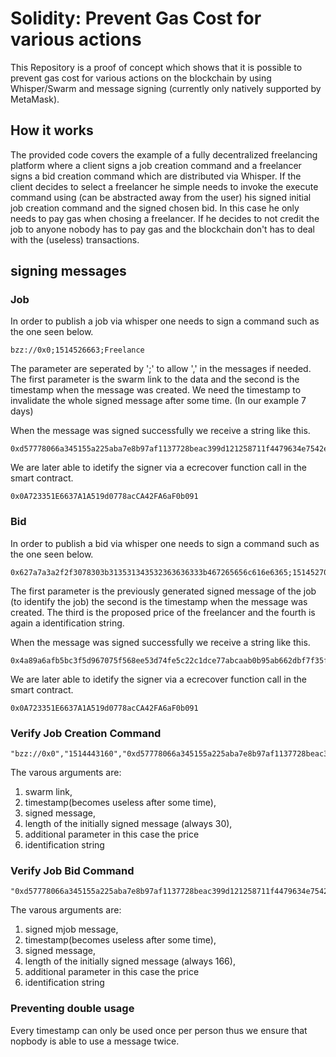# Solidity: Prevent Gas Cost for various actions

This Repository is a proof of concept which shows that it is possible to prevent gas cost for various actions on the blockchain by using Whisper/Swarm and message signing (currently only natively supported by MetaMask).

## How it works

The provided code covers the example of a fully decentralized freelancing platform where a client signs a job creation command and a freelancer signs a bid creation command which are distributed via Whisper. If the client decides to select a freelancer he simple needs to invoke the execute command using (can be abstracted away from the user) his signed initial job creation command and the signed chosen bid. In this case he only needs to pay gas when chosing a freelancer. If he decides to not credit the job to anyone nobody has to pay gas and the blockchain don't has to deal with the (useless) transactions.

## signing messages

### Job

In order to publish a job via whisper one needs to sign a command such as the one seen below.
```
bzz://0x0;1514526663;Freelance
```
The parameter are seperated by ';' to allow ',' in the messages if needed.
The first parameter is the swarm link to the data and the second is the timestamp when the message was created. We need the timestamp to invalidate the whole signed message after some time. (In our example 7 days)

When the message was signed successfully we receive a string like this.
```
0xd57778066a345155a225aba7e8b97af1137728beac399d121258711f4479634e7542e165209c858d83cd6755c718a9f948513cae9e13a53706491280c386847a1c
```

We are later able to idetify the signer via a ecrecover function call in the smart contract.
```
0x0A723351E6637A1A519d0778acCA42FA6aF0b091
```

### Bid

In order to publish a bid via whisper one needs to sign a command such as the one seen below.
```
0x627a7a3a2f2f3078303b313531343532363636333b467265656c616e6365;1514527023;100000000000000000;Bid
```
The first parameter is the previously generated signed message of the job (to identify the job) the second is the timestamp when the message was created. The third is the proposed price of the freelancer and the fourth is again a identification string.

When the message was signed successfully we receive a string like this.
```
0x4a89a6afb5bc3f5d967075f568ee53d74fe5c22c1dce77abcaab0b95ab662dbf7f35ff8042323eb45e612d44d0d5a28625a315254e89bb9f36cf83ca929e69dc1b
```

We are later able to idetify the signer via a ecrecover function call in the smart contract.
```
0x0A723351E6637A1A519d0778acCA42FA6aF0b091
```

### Verify Job Creation Command

```
"bzz://0x0","1514443160","0xd57778066a345155a225aba7e8b97af1137728beac399d121258711f4479634e7542e165209c858d83cd6755c718a9f948513cae9e13a53706491280c386847a1c","30","1000","Freelance"
```
The varous arguments are:
1) swarm link,
2) timestamp(becomes useless after some time),
3) signed message,
4) length of the initially signed message (always 30),
5) additional parameter in this case the price
6) identification string

### Verify Job Bid Command

```
"0xd57778066a345155a225aba7e8b97af1137728beac399d121258711f4479634e7542e165209c858d83cd6755c718a9f948513cae9e13a53706491280c386847a1c","1514447274","0x4a89a6afb5bc3f5d967075f568ee53d74fe5c22c1dce77abcaab0b95ab662dbf7f35ff8042323eb45e612d44d0d5a28625a315254e89bb9f36cf83ca929e69dc1b","166","100000000000000000","Bid"
```
The varous arguments are:
1) signed mjob message,
2) timestamp(becomes useless after some time),
3) signed message,
4) length of the initially signed message (always 166),
5) additional parameter in this case the price
6) identification string

### Preventing double usage

Every timestamp can only be used once per person thus we ensure that nopbody is able to use a message twice.
